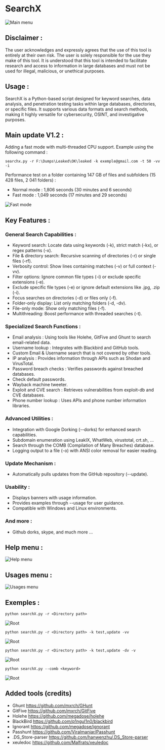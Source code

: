 # SearchX

![Main menu](https://github.com/raphaelthief/SearchX/blob/main/Pictures/Main1.JPG "Main menu")

## Disclaimer :

The user acknowledges and expressly agrees that the use of this tool is entirely at their own risk.
The user is solely responsible for the use they make of this tool. It is understood that this tool is intended to facilitate research and access to information in large databases and must not be used for illegal, malicious, or unethical purposes.

## Usage :

SearchX is a Python-based script designed for keyword searches, data analysis, and penetration testing tasks within large databases, directories, or specific files. It supports various data formats and search methods, making it highly versatile for cybersecurity, OSINT, and investigative purposes.

## Main update V1.2 :

Adding a fast mode with multi-threaded CPU support.
Example using the following command :
```
searchx.py -r F:\Dumps\Leaked\OK\leaked -k exemple@gmail.com -t 50 -vv -i
```

Performance test on a folder containing 147 GB of files and subfolders (15 428 files, 2 041 folders) :

- Normal mode : 1,806 seconds (30 minutes and 6 seconds)
- Fast mode : 1,049 seconds (17 minutes and 29 seconds)


![Fast mode](https://github.com/raphaelthief/SearchX/blob/main/Pictures/multi_threads.JPG "Fast mode")





## Key Features :

### General Search Capabilities :
- Keyword search: Locate data using keywords (-k), strict match (-kx), or regex patterns (-x).
- File & directory search: Recursive scanning of directories (-r) or single files (-rf).
- Verbosity control: Show lines containing matches (-v) or full context (-vv).
- Filter options: Ignore common file types (-i) or exclude specific extensions (-e).
- Exclude specific file types (-e) or ignore default extensions like .jpg, .zip (-i).
- Focus searches on directories (-d) or files only (-f).
- Folder-only display: List only matching folders (-d, -dv).
- File-only mode: Show only matching files (-f).
- Multithreading: Boost performance with threaded searches (-t).

### Specialized Search Functions :
- Email analysis : Using tools like Holehe, GitFive and Ghunt to search email-related data.
- Username lookup : Integrates with Blackbird and GitHub tools.
- Custom Email & Username search that is not covered by other tools.
- IP analysis : Provides information through APIs such as Shodan and VirusTotal.
- Password breach checks : Verifies passwords against breached databases.
- Check default passwords.
- Wayback machine tweeter.
- Exploit and CVE search : Retrieves vulnerabilities from exploit-db and CVE databases.
- Phone number lookup : Uses APIs and phone number information libraries.

### Advanced Utilities :
- Integration with Google Dorking (--dorks) for enhanced search capabilities.
- Subdomain enumeration using LeakIX, WhatWeb, virustotal, crt.sh, ...
- Search through the COMB (Compilation of Many Breaches) database.
- Logging output to a file (-o) with ANSI color removal for easier reading.

### Update Mechanism :
- Automatically pulls updates from the GitHub repository (--update).

### Usability :
- Displays banners with usage information.
- Provides examples through --usage for user guidance.
- Compatible with Windows and Linux environments.

### And more :
- Github dorks, skype, and much more ...

## Help menu : 

![Help menu](https://github.com/raphaelthief/SearchX/blob/main/Pictures/Help1.JPG "Help menu")

## Usages menu : 

![Usages menu](https://github.com/raphaelthief/SearchX/blob/main/Pictures/Usages.JPG "Usages menu")

## Exemples : 

```
python searchX.py -r <Directory path>
```
![Root](https://github.com/raphaelthief/SearchX/blob/main/Pictures/Root.JPG "Root")

```
python searchX.py -r <Directory path> -k test,update -vv
```
![Root](https://github.com/raphaelthief/SearchX/blob/main/Pictures/Exemple1.JPG "Root")

```
python searchX.py -r <Directory path> -k test,update -dv -v
```
![Root](https://github.com/raphaelthief/SearchX/blob/main/Pictures/Exemple2.JPG "Root")

```
python searchX.py --comb <keyword>
```
![Root](https://github.com/raphaelthief/SearchX/blob/main/Pictures/proxynova.JPG "proxynova")


## Added tools (credits)

- Ghunt https://github.com/mxrch/GHunt
- GitFive https://github.com/mxrch/GitFive
- Holehe https://github.com/megadose/holehe
- BlackBird https://github.com/p1ngul1n0/blackbird
- Ignorant https://github.com/megadose/ignorant
- Passhunt https://github.com/Viralmaniar/Passhunt
- .DS_Store-parser https://github.com/hanwenzhu/.DS_Store-parser
- xeuledoc https://github.com/Malfrats/xeuledoc
